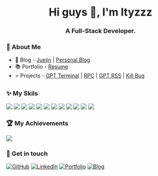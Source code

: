 <h1 align="center">Hi guys 👋, I'm ltyzzz</h1>
<h3 align="center">A Full-Stack Developer.</h3>

### 🌟 About Me
- 📖 Blog - [Juejin](https://juejin.cn/user/290747477393821/posts) | [Personal Blog](https://ltyzzzxxx.github.io/)
- 📚 Portfolio - [Resume](https://ltyzzz.com/)
- ⭐ Projects - [GPT Terminal](https://github.com/ltyzzzxxx/gpt-web-terminal) | [RPC](https://github.com/ltyzzzxxx/ltyzzz-rpc) | [GPT RSS](https://github.com/ltyzzzxxx/gpt-rss)  | [Kill Bug](https://github.com/ltyzzzxxx/killbug)

### ✨ My Skils   

![](https://img.shields.io/badge/-Java-4C7491?style=flat-square&logo=java&logoColor=fff)
![](https://img.shields.io/badge/-Spring-5FB832?style=flat-square&logo=Spring&logoColor=fff)
![](https://img.shields.io/badge/-Python-3e74a2?style=flat-square&logo=Python&logoColor=fff)
![](https://img.shields.io/badge/-Go-77BBE2?style=flat-square&logo=Go&logoColor=fff)
![](https://img.shields.io/badge/-Node.js-339933?style=flat-square&logo=Node.js&logoColor=fff)
![](https://img.shields.io/badge/-Vue-4fc08d?style=flat-square&logo=Vue.js&logoColor=fff)
![](https://img.shields.io/badge/-React-2d98ce?style=flat-square&logo=React&logoColor=fff)
![](https://img.shields.io/badge/-Docker-2496ED?style=flat-square&logo=Docker&logoColor=fff)
![](https://img.shields.io/badge/-Linux-000000?style=flat-square&logo=Linux&logoColor=fff)
![](https://img.shields.io/badge/-MySQL-4479A1?style=flat-square&logo=MySQL&logoColor=fff)
![](https://img.shields.io/badge/-Redis-DC382D?style=flat-square&logo=Redis&logoColor=fff)
![](https://img.shields.io/badge/-Git-E84E31?style=flat-square&logo=Git&logoColor=fff)

### 🏆 My Achievements

<a href="#">
  <img src="https://github-readme-stats.vercel.app/api?username=ltyzzzxxx&count_private=true&show_icons=true" />
</a>

### 🎉 Get in touch

[![GitHub](https://img.shields.io/badge/GitHub-grey?logo=github)](https://github.com/ltyzzzxxx)
[![LinkedIn](https://img.shields.io/badge/LinkedIn-blue?logo=linkedin)](https://www.linkedin.com/in/tianyu-li-7068b8248/)
[![Portfolio](https://img.shields.io/badge/Portfolio-black?logo=blog)](https://ltyzzz.com)
[![Blog](https://img.shields.io/badge/Blog-blue?logo=blog)](https://ltyzzzxxx.github.io/)
